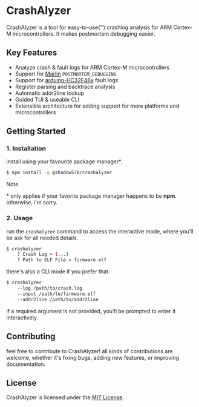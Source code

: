 # CrashAlyzer

CrashAlyzer is a tool for easy-to-use(™) crashlog analysis for ARM Cortex-M microcontrollers.
It makes postmortem debugging easier.

## Key Features

- Analyze crash & fault logs for ARM Cortex-M microcontrollers
- Support for [Marlin](https://github.com/MarlinFirmware/Marlin/) `POSTMORTEM_DEBUGGING`
- Support for [arduino-HC32F46x](https://github.com/shadow578/framework-arduino-hc32f46x/) fault logs
- Register parsing and backtrace analysis
- Automatic addr2line lookup
- Guided TUI & useable CLI
- Extensible architecture for adding support for more platforms and microcontrollers


## Getting Started

### 1. Installation

install using your favourite package manager\*.

```bash
$ npm install -g @shadow578/crashalyzer
```

> [!NOTE] 
> \* only applies if your favorite package manager happens to be **npm**. 
> otherwise, i'm sorry.


### 2. Usage

run the `crashalyzer` command to access the interactive mode, where you'll be ask for all needed details.

```bash
$ crashalyzer
    ? Crash Log » (...)
    ? Path to ELF File » firmware.elf
```

there's also a CLI mode if you prefer that.

```bash
$ crashalyzer
    --log /path/to/crash.log
    --input /path/to/firmware.elf
    --addr2line /path/to/addr2line
```

if a required argument is not provided, you'll be prompted to enter it interactively.



## Contributing

feel free to contribute to CrashAlyzer!
all kinds of contributions are welcome, whether it's fixing bugs, adding new features, or improving documentation.


## License

CrashAlyzer is licensed under the [MIT License](LICENSE).
